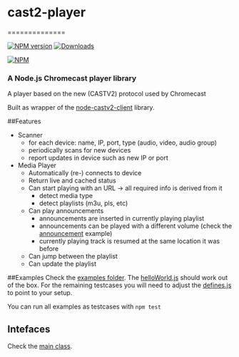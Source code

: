 # cast2-player
==============

[![NPM version](http://img.shields.io/npm/v/cast2-player.svg)](https://www.npmjs.com/package/cast2-player)
[![Downloads](https://img.shields.io/npm/dm/cast2-player.svg)](https://www.npmjs.com/package/cast2-player)

[![NPM](https://nodei.co/npm/cast2-player.png?downloads=true)](https://nodei.co/npm/cast2-player/)

### A Node.js Chromecast player library
A player based on the new (CASTV2) protocol used by Chromecast

Built as wrapper of the [node-castv2-client](https://github.com/thibauts/node-castv2-client) library.

##Features
* Scanner
  * for each device: name, IP, port, type (audio, video, audio group) 
  * periodically scans for new devices
  * report updates in device such as new IP or port
* Media Player
  * Automatically (re-) connects to device
  * Return live and cached status
  * Can start playing with an URL -> all required info is derived from it
    * detect media type
    * detect playlists (m3u, pls, etc)
  * Can play announcements
    * announcements are inserted in currently playing playlist
    * announcements can be played with a different volume (check the [announcement](examples/announcementInStreaming.js) example)
    * currently playing track is resumed at the same location it was before
  * Can jump between the playlist
  * Can update the playlist


##Examples
Check the [examples folder](examples/). The [helloWorld.js](examples/helloWorld.js) should work out of the box. For the remaining testcases you will need to adjust the [defines.js](examples/defines.js) to point to your setup.

You can run all examples as testcases with `npm test`

## Intefaces

Check the [main class](lib/mediaPlayer.js).
